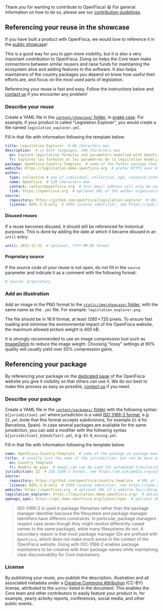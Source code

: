 Thank you for wanting to contribute to OpenFisca! :smiley: For general information on how to do so, please see our [contribution guidelines](https://openfisca.org/doc/contribute/index.html).

## Referencing your reuse in the showcase

If you have built a product with OpenFisca, we would love to reference it in the [public showcase](https://openfisca.org/en/showcase/)!

This is a good way for you to gain more visibility, but it is also a very important contribution to OpenFisca. Doing so helps the Core team make connections between similar reusers and raise funds for maintaining the ecosystem alive and adding features to the software. It also helps maintainers of the country packages you depend on know how useful their efforts are, and focus on the most used parts of legislation.

Referencing your reuse is fast and easy. Follow the instructions below and [contact us](mailto:contact@openfisca.org?subject=Referencing%20reuse) if you encounter any problem!

### Describe your reuse

Create a YAML file in the [`content/showcase/` folder](https://github.com/openfisca/openfisca.org/tree/master/data/showcase), in [snake case](https://en.wikipedia.org/wiki/Snake_case). For example, if your product is called “Legislation Explorer”, you would create a file named `legislation_explorer.yml`.

Fill in that file with information following the template below:

```yml
title: Legislation Explorer  # 80 characters max
description:  # in both languages, 200 characters max
  en: Explore legislation formulas and parameters modelled with OpenFisca.
  fr: Explorez les formules et les paramètres de la législation modélisée.  # deepl.com can be used for automated translation
package: OpenFisca-Country-Template  # name of the Python package that this reuse depends on
website: https://legislation.demo.openfisca.org  # prefer HTTPS over HTTP
author:
  type: collective # one of individual, collective, ngo, research_center, business, local_government, or national_government
  name: OpenFisca  # 120 characters max
  contact: contact@openfisca.org  # this email address will only be used by the Core team for questions related to the reuse
  link: https://openfisca.org  # optional URL of the author organisation
source:
  repository: https://github.com/openfisca/legislation-explorer  # URL of the source code; if you have several repositories, choose the one that interfaces most with OpenFisca APIs and add others in a comment
  license: AGPL-3.0-only  # SPDX license identifier, see https://spdx.org/licenses/
```

#### Disused reuses

If a reuse becomes disused, it should still be referenced for historical purposes. This is done by adding the date at which it became disused in an `until` entry.

```yml
until: 2022-12-31  # optional, YYYY-MM-DD format
```

#### Proprietary source

If the source code of your reuse is not open, do not fill in the `source` parameter and indicate it as a comment with the following format:

```yml
# source: proprietary
```

### Add an illustration

Add an image in the PNG format to the [`static/img/showcase/` folder](https://github.com/openfisca/openfisca.org/tree/master/static/img/showcase), with the same name as the `.yml` file. For example: `legislation_explorer.png`.

The file should be in 16:9 format, at least 1280 × 720 pixels. To ensure fast loading and minimise the environmental impact of the OpenFisca website, the maximum allowed picture weight is 400 kB.

It is strongly recommended to use an image compression tool such as [ImageOptim](https://imageoptim.com) to reduce the image weight. Choosing “lossy” settings at 90% quality will usually yield over 50% compression gains.

## Referencing your package

By referencing your package on the [dedicated page](https://openfisca.org/en/packages/) of the OpenFisca website you give it visibility so that others can use it. We do our best to make this process as easy as possible, [contact us](mailto:contact@openfisca.org?subject=Referencing%20package) if you need.

### Describe your package

Create a YAML file in the [`content/packages/` folder](https://github.com/openfisca/openfisca.org/tree/master/data/packages) with the following syntax: `${jurisdiction}.yml` where jurisdiction is a valid [ISO 3166-2 format](https://en.wikipedia.org/wiki/ISO_3166-2), e.g: `ZZ.yml` (note that this format accepts subdivisions, for example `ES-B` for Barcelona, Spain). In case several packages are available for the same jurisdiction, you can add a modifier with the following syntax `${jurisdiction}_${modifier}.yml`, e.g: `ES-B_mining.yml`.

Fill in that file with information following the template below:

```yml
name: OpenFisca-Country-Template  # name of the package on package managers, i.e. what you would `pip install`
title:  # usually just the name of the jurisdiction, but can be more precise for specific cases
  en: Country Template
  fr: Modèle de pays  # deepl.com can be used for automated translation
jurisdiction: ZZ  # ISO 3166-2 format, see https://en.wikipedia.org/wiki/ISO_3166-2
source:
  repository: https://github.com/openfisca/country-template  # URL of the source code
  licence: AGPL-3.0-only  # SPDX license identifier, see https://spdx.org/licenses/
website: https://openfisca.org  # optional URL of a website describing the model and its community
legislation_explorer: https://legislation.demo.openfisca.org/  # optional URL of an interactive user interface for navigating implemented legislation
openapi_spec: https://api.demo.openfisca.org/latest/spec  # optional URL of an OpenAPI specification file
```

> ISO-3166-2 is used in package filenames rather than the package manager identifier because the filesystem and package manager identifiers have different constraints. In particular, package managers respect case (even though they might resolve differently-cased names to the same package), while many filesystems do not. A secondary reason is that most package manager IDs are prefixed with `OpenFisca`, which does not make much sense in the context of the OpenFisca website. Going with ISO-3166-2 enables package maintainers to be creative with their package names while maintaining clear discoverability for Core maintainers.

### License

By publishing your reuse, you publish the description, illustration and all associated metadata under a [Creative Commons Attribution](https://creativecommons.org/licenses/by/4.0/) (CC-BY) license, attributed to the `author` listed in the document. This enables the Core team and other contributors to easily feature your product in, for example, yearly activity reports, conferences, social media, and other public events.
